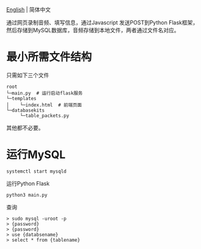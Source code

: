 [English](./README_cn.md)  | 简体中文

通过网页录制音频、填写信息，通过Javascript 发送POST到Python Flask框架，然后存储到MySQL数据库，音频存储到本地文件，两者通过文件名对应。

# 最小所需文件结构
只需如下三个文件
```
root
└─main.py  # 运行启动flask服务
└─templates
│    └─index.html  # 前端页面
└─databasekits
     └─table_packets.py
```
其他都不必要。


# 运行MySQL
```
systemctl start mysqld
```

运行Python Flask
```
python3 main.py
```

查询
```
> sudo mysql -uroot -p
> {password}
> {password}
> use {databsename}
> select * from {tablename}
```
